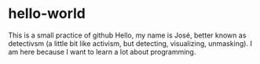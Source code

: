 # hello-world
This is a small practice of github
Hello, my name is José, better known as detectivsm (a little bit like activism, but detecting, visualizing, unmasking). I am here because I want to learn a lot about programming. 
